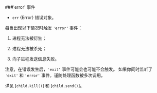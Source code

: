 ###'error' 事件
* `err` {Error} 错误对象。

每当出现以下情况时触发 `'error'` 事件：

1. 进程无法被衍生；

2. 进程无法被杀死；

3. 向子进程发送信息失败。

注意，在错误发生后，`'exit'` 事件可能会也可能不会触发。
如果你同时监听了 `'exit'` 和 `'error'` 事件，谨防处理函数被多次调用。

详见 [`child.kill()`] 和 [`child.send()`]。

